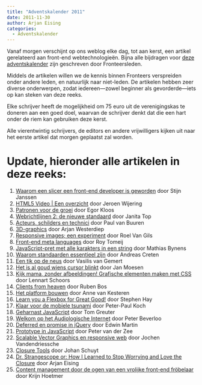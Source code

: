 ```yaml
---
title: "Adventskalender 2011"
date: 2011-11-30
author: Arjan Eising
categories: 
  - Adventskalender
---
```

Vanaf morgen verschijnt op ons weblog elke dag, tot aan kerst, een artikel gerelateerd aan front-end webtechnologieën. Bijna alle bijdragen voor [deze adventskalender](/blog/categorieen/adventskalender) zijn geschreven door Fronteersleden.

Middels de artikelen willen we de kennis binnen Fronteers verspreiden onder andere leden, en natuurlijk naar niet-leden. De artikelen hebben zeer diverse onderwerpen, zodat iedereen—zowel beginner als gevorderde—iets op kan steken van deze reeks.

Elke schrijver heeft de mogelijkheid om 75 euro uit de verenigingskas te doneren aan een goed doel, waarvan de schrijver denkt dat die een hart onder de riem kan gebruiken deze kerst.

Alle vierentwintig schrijvers, de editors en andere vrijwilligers kijken uit naar het eerste artikel dat morgen geplaatst zal worden.

# Update, hieronder alle artikelen in deze reeks:

1. [Waarom een slicer een front-end developer is geworden](/blog/2011/12/waarom-een-slicer-een-front-end-developer-is-geworden) door Stijn Janssen
2. [HTML5 Video | Een overzicht](/blog/2011/12/html5-video-een-overzicht) door Jeroen Wijering
3. [Patronen voor de groei](/blog/2011/12/patronen-voor-de-groei) door Egor Kloos
4. [Webrichtlijnen 2: de nieuwe standaard](/blog/2011/12/webrichtlijnen-2-de-nieuwe-standaard) door Janita Top
5. [Acteurs, schilders en technici](/blog/2011/12/acteurs-schilders-en-technici) door Paul van Buuren
6. [3D-graphics](/blog/2011/12/3d-graphics) door Arjan Westerdiep
7. [Responsive images; een experiment](/blog/2011/12/responsive-images-een-experiment) door Roel Van Gils
8. [Front-end meta languages](/blog/2011/12/front-end-meta-languages) door Roy Tomeij
9. [JavaScript-pret met alle karakters in een string](/blog/2011/12/javascript-pret-met-alle-karakters-in-een-string) door Mathias Bynens
10. [Waarom standaarden essentieel zijn](/blog/2011/12/waarom-standaarden-essentieel-zijn) door Andreas Creten
11. [Een tik op de neus](/blog/2011/12/een-tik-op-de-neus) door Vasilis van Gemert
12. [Het is al goud wiens cursor blinkt](/blog/2011/12/het-is-al-goud-wiens-cursor-blinkt) door Jan Moesen
13. [Kijk mama, zonder afbeeldingen! Grafische elementen maken met CSS](/blog/2011/12/kijk-mama-zonder-afbeeldingen-grafische-elementen-maken-met-css) door Lennart Schoors
14. [Clients from heaven](/blog/2011/12/clients-from-heaven) door Ruben Bos
15. [Het platform bouwen](/blog/2011/12/het-platform-bouwen) door Anne van Kesteren
16. [Learn you a Flexbox for Great Good!](/blog/2011/12/learn-you-a-flexbox-for-great-good) door Stephen Hay
17. [Klaar voor de mobiele tsunami](/blog/2011/12/klaar-voor-de-mobiele-tsunami) door Peter-Paul Koch
18. [Geharnast JavaScript](/blog/2011/12/geharnast-javascript) door Tom Greuter
19. [Welkom op het Audiologische Internet](/blog/2011/12/welkom-op-het-audiologische-internet) door Peter Beverloo
20. [Deferred en promise in jQuery](/blog/2011/12/deferred-en-promise-in-jquery) door Edwin Martin
21. [Prototype in JavaScript](/blog/2011/12/prototype-in-javascript) door Peter van der Zee
22. [Scalable Vector Graphics en responsive web](/blog/2011/12/scalable-vector-graphics-en-responsive-web) door Jochen Vandendriessche
23. [Closure Tools](/blog/2011/12/closure-tools) door Johan Schuyt
24. [Dr. Strangescope or: How I Learned to Stop Worrying and Love the Closure](/blog/2011/12/dr-strangescope) door Arjan Eising
25. [Content management door de ogen van een vrolijke front-end fröbelaar](/blog/2011/12/door-een-frobelaar) door Krijn Hoetmer
